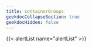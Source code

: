 ```yaml
---
title: containerGroups
geekdocCollapseSection: true
geekdocHidden: false
---
```


{{< alertList name="alertList" >}}